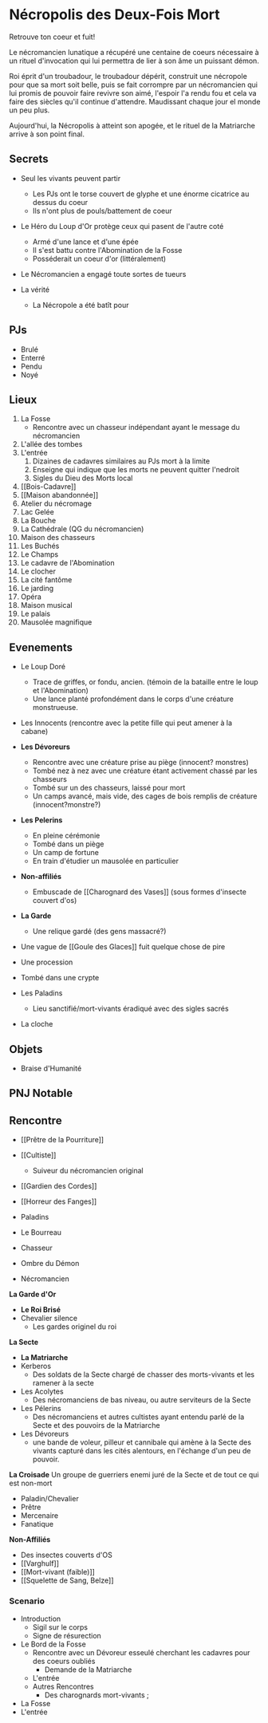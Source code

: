 # Nécropolis des Deux-Fois Mort

Retrouve ton coeur et fuit!

Le nécromancien lunatique a récupéré une centaine de coeurs nécessaire à un rituel d'invocation qui lui permettra de lier à son âme un puissant démon.

Roi éprit d'un troubadour, le troubadour dépérit, construit une nécropole pour que sa mort soit belle, puis se fait corrompre par un nécromancien qui lui promis de pouvoir faire revivre son aimé, l'espoir l'a rendu fou et cela va faire des siècles qu'il continue d'attendre. Maudissant chaque jour el monde un peu plus.

Aujourd'hui, la Nécropolis à atteint son apogée, et le rituel de la Matriarche arrive à son point final. 

## Secrets

- Seul les vivants peuvent partir
	- Les PJs ont le torse couvert de glyphe et une énorme cicatrice au dessus du coeur
	- Ils n'ont plus de pouls/battement de coeur
- Le Héro du Loup d'Or protège ceux qui pasent de l'autre coté
	- Armé d'une lance et d'une épée
	- Il s'est battu contre l'Abomination de la Fosse
	- Posséderait un coeur d'or (littéralement)
- Le Nécromancien a engagé toute sortes de tueurs


- La vérité
	- La Nécropole a été batît pour 

## PJs

- Brulé
- Enterré
- Pendu
- Noyé

## Lieux

1. La Fosse
	- Rencontre avec un chasseur indépendant ayant le message du nécromancien
2. L'allée des tombes
3. L'entrée
	1. Dizaines de cadavres similaires au PJs mort à la limite
	2. Enseigne qui indique que les morts ne peuvent quitter l'nedroit
	3. Sigles du Dieu des Morts local
4. [[Bois-Cadavre]]
5. [[Maison abandonnée]]
6. Atelier du nécromage
7. Lac Gelée
8. La Bouche
9. La Cathédrale (QG du nécromancien)
10. Maison des chasseurs
11. Les Buchés
12. Le Champs 
13. Le cadavre de l'Abomination
14. Le clocher
15. La cité fantôme
16. Le jarding
17. Opéra
18. Maison musical
19. Le palais
20. Mausolée magnifique

## Evenements

- Le Loup Doré
	- Trace de griffes, or fondu, ancien. (témoin de la bataille entre le loup et l'Abomination)
	- Une lance planté profondément dans le corps d'une créature monstrueuse.
- Les Innocents (rencontre avec la petite fille qui peut amener à la cabane)
- **Les Dévoreurs**
	- Rencontre avec une créature prise au piège (innocent? monstres)
	- Tombé nez à nez avec une créature étant activement chassé par les chasseurs
	- Tombé sur un des chasseurs, laissé pour mort
	- Un camps avancé, mais vide, des cages de bois remplis de créature (innocent?monstre?)
- **Les Pelerins**
	- En pleine cérémonie
	- Tombé dans un piège
	- Un camp de fortune
	- En train d'étudier un mausolée en particulier
- **Non-affiliés**
	- Embuscade de [[Charognard des Vases]] (sous formes d'insecte couvert d'os)
- **La Garde**
	- Une relique gardé (des gens massacré?)


- Une vague de [[Goule des Glaces]] fuit quelque chose de pire
- Une procession
- Tombé dans une crypte
- Les Paladins
	- Lieu sanctifié/mort-vivants éradiqué avec des sigles sacrés
- La cloche

## Objets

- Braise d'Humanité


## PNJ Notable




## Rencontre

- [[Prêtre de la Pourriture]]
- [[Cultiste]]
	- Suiveur du nécromancien original
- [[Gardien des Cordes]]
- [[Horreur des Fanges]]

- Paladins
- Le Bourreau
- Chasseur 
- Ombre du Démon
- Nécromancien

**La Garde d'Or**
- **Le Roi Brisé**
- Chevalier silence
	- Les gardes originel du roi

**La Secte**
- **La Matriarche**
- Kerberos
	- Des soldats de la Secte chargé de chasser des morts-vivants et les ramener à la secte
- Les Acolytes
	- Des nécromanciens de bas niveau, ou autre serviteurs de la Secte
- Les Pélerins
	- Des nécromanciens et autres cultistes ayant entendu parlé de la Secte et des pouvoirs de la Matriarche
- Les Dévoreurs
	- une bande de voleur, pilleur et cannibale qui amène à la Secte des vivants capturé dans les cités alentours, en l'échange d'un peu de pouvoir.

**La Croisade**
Un groupe de guerriers enemi juré de la Secte et de tout ce qui est non-mort
- Paladin/Chevalier
- Prêtre
- Mercenaire
- Fanatique

**Non-Affiliés**
- Des insectes couverts d'OS
- [[Varghulf]]
- [[Mort-vivant (faible)]]
- [[Squelette de Sang, Belze]]


### Scenario

- Introduction
	- Sigil sur le corps
	- Signe de résurection
- Le Bord de la Fosse
	- Rencontre avec un Dévoreur esseulé cherchant les cadavres pour des coeurs oubliés
		- Demande de la Matriarche
	- L'entrée
	- Autres Rencontres
		- Des charognards mort-vivants ;
- La Fosse
- L'entrée
